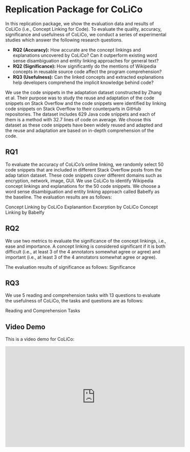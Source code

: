 # Replication Package for CoLiCo
<!-- ## Replication Package for Our Paper: Beyond Literal Meaning: Uncover and Explain Implicit Knowledge in Code through Wikipedia-based Concept Linking -->

In this replication package, we show the evaluation data and results of CoLiCo (i.e., Concept Linking for Code). To evaluate the quality, accuracy, significance and usefulness of CoLiCo, we conduct a series of experimental studies which answer the following research questions.

- **RQ2 (Accuracy):** How accurate are the concept linkings and explanations uncovered by CoLiCo? Can it outperform existing word sense disambiguation and entity linking approaches for general text?
- **RQ2 (Significance):** How significantly do the mentions of Wikipedia concepts in reusable source code affect the program comprehension?
- **RQ3 (Usefulness):** Can the linked concepts and extracted explanations help developers comprehend the implicit knowledge behind code?

We use the code snippets in the adaptation dataset constructed by Zhang et al. Their purpose was to study the reuse and adaptation of the code snippets on Stack Overflow and the code snippets were identified by linking code snippets on Stack Overflow to their counterparts in GitHub repositories. The dataset includes 629 Java code snippets and each of them is a method with 32.7 lines of code on average. We choose this dataset as these code snippets have been widely reused and adapted and the reuse and adaptation are based on in-depth comprehension of the code.

## RQ1
To evaluate the accuracy of CoLiCo’s online linking, we randomly select 50 code snippets that are included in different Stack Overflow posts from the adap tation dataset. These code snippets cover different domains such as encryption, network, image, GUI. We use CoLiCo to identify Wikipedia concept linkings and explanations for the 50 code snippets. We choose a word sense disambiguation and entity linking approach called Babelfy as the baseline. The evaluation results are as follows:

Concept Linking by CoLiCo
Explanantion Excerption by CoLiCo
Concept Linking by Babelfy

## RQ2
We use two metrics to evaluate the significance of the concept linkings, i.e., ease and importance. A concept linking is considered significant if it is both difficult (i.e., at least 3 of the 4 annotators somewhat agree or agree) and important (i.e., at least 3 of the 4 annotators somewhat agree or agree).

The evaluation results of significance as follows:
Significance

## RQ3
We use 5 reading and comprehension tasks with 13 questions to evaluate the usefulness of CoLiCo, the tasks and questions are as follows:

Reading and Comprehension Tasks

## Video Demo
This is a video demo for CoLiCo: 
<iframe width="560" height="315" src="https://www.youtube.com/embed/OJjuUD5aGaI" title="YouTube video player" frameborder="0" allow="accelerometer; autoplay; clipboard-write; encrypted-media; gyroscope; picture-in-picture" allowfullscreen></iframe>

